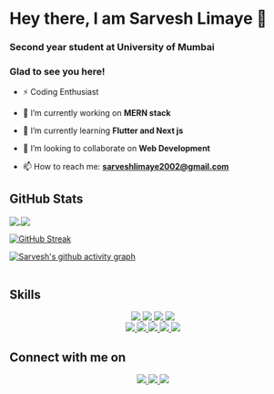 # Hey there, I am Sarvesh Limaye 👋

### Second year student at University of Mumbai
### Glad to see you here!
  
- ⚡ Coding Enthusiast

- 🔭 I’m currently working on **MERN stack**

- 🌱 I’m currently learning **Flutter and Next js**

- 👯 I’m looking to collaborate on **Web Development**

- 📫 How to reach me: **sarveshlimaye2002@gmail.com**

## GitHub Stats

<table>
<tr>
<a href="https://github.com/SarveshLimaye/github-readme-stats">
  <img align="center" src="https://github-readme-stats.vercel.app/api?username=SarveshLimaye&show_icons=true&theme=radical" />
</a>
  </tr>  

<tr>
<a href="https://github.com/SarveshLimaye/github-readme-stats">
  <img align="center" src="https://github-readme-stats.vercel.app/api/top-langs?username=SarveshLimaye&theme=radical" />
</a>
  
  


  [![GitHub Streak](https://github-readme-streak-stats.herokuapp.com/?user=SarveshLimaye&theme=radical)](https://git.io/streak-stats)
  
  
  
  [![Sarvesh's github activity graph](https://activity-graph.herokuapp.com/graph?username=SarveshLimaye&theme=react-dark)](https://github.com/SarveshLimaye/github-readme-activity-graph)


  </tr>
</table>

## Skills

<p align="center">

<a href="">
<img src="https://img.shields.io/badge/HTML5-E34F26?style=for-the-badge&logo=html5&logoColor=white"></img>
</a>


<a href="">
<img src="https://img.shields.io/badge/CSS3-1572B6?style=for-the-badge&logo=css3&logoColor=white"></img>
</a>


<a href="">
<img src="https://img.shields.io/badge/JavaScript-323330?style=for-the-badge&logo=javascript&logoColor=F7DF1E"></img>
</a>





<a href="">
<img src="https://img.shields.io/badge/Java-ED8B00?style=for-the-badge&logo=java&logoColor=white"></img>
</a>

</br>

<a href="">
<img src="https://img.shields.io/badge/Node.js-43853D?style=for-the-badge&logo=node-dot-js&logoColor=white"></img>
</a>


<a href="">
<img src="https://img.shields.io/badge/React-20232A?style=for-the-badge&logo=react&logoColor=61DAFB"></img>
</a>


<a href="">
<img src="https://img.shields.io/badge/Google_Cloud-4285F4?style=for-the-badge&logo=google-cloud&logoColor=white"></img>
</a>

<a href="">
<img src="https://img.shields.io/badge/Git-F05032?style=for-the-badge&logo=git&logoColor=white"></img>
</a>

<a href="">
<img src="https://img.shields.io/badge/Postman-FF6C37?style=for-the-badge&logo=Postman&logoColor=white"></img>
</a>
</p>

## Connect with me on
<p align="center">

<a href="https://www.instagram.com/sarvesh0507/">
  <img align="centre" src="https://img.shields.io/badge/Instagram-E4405F?style=for-the-badge&logo=instagram&logoColor=white"></img>
</a>

<a href="https://www.linkedin.com/in/sarvesh-limaye-7a922620b">
<img align="centre" src="https://img.shields.io/badge/LinkedIn-0077B5?style=for-the-badge&logo=linkedin&logoColor=white"></img>

<a href="https://twitter.com/SarveshLimaye05">
<img align="centre" src="https://img.shields.io/badge/Twitter-1DA1F2?style=for-the-badge&logo=twitter&logoColor=white"></img>

</p>
